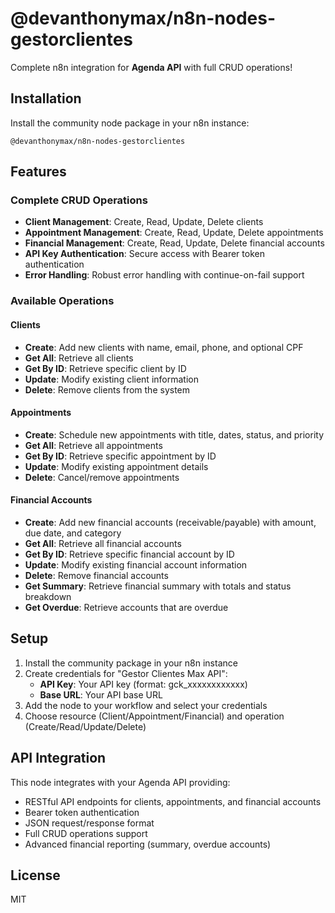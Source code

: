 # @devanthonymax/n8n-nodes-gestorclientes

Complete n8n integration for **Agenda API** with full CRUD operations!

## Installation

Install the community node package in your n8n instance:

```
@devanthonymax/n8n-nodes-gestorclientes
```

## Features

### Complete CRUD Operations
- **Client Management**: Create, Read, Update, Delete clients
- **Appointment Management**: Create, Read, Update, Delete appointments
- **Financial Management**: Create, Read, Update, Delete financial accounts
- **API Key Authentication**: Secure access with Bearer token authentication
- **Error Handling**: Robust error handling with continue-on-fail support

### Available Operations

#### Clients
- **Create**: Add new clients with name, email, phone, and optional CPF
- **Get All**: Retrieve all clients
- **Get By ID**: Retrieve specific client by ID
- **Update**: Modify existing client information
- **Delete**: Remove clients from the system

#### Appointments
- **Create**: Schedule new appointments with title, dates, status, and priority
- **Get All**: Retrieve all appointments
- **Get By ID**: Retrieve specific appointment by ID
- **Update**: Modify existing appointment details
- **Delete**: Cancel/remove appointments

#### Financial Accounts
- **Create**: Add new financial accounts (receivable/payable) with amount, due date, and category
- **Get All**: Retrieve all financial accounts
- **Get By ID**: Retrieve specific financial account by ID
- **Update**: Modify existing financial account information
- **Delete**: Remove financial accounts
- **Get Summary**: Retrieve financial summary with totals and status breakdown
- **Get Overdue**: Retrieve accounts that are overdue

## Setup

1. Install the community package in your n8n instance
2. Create credentials for "Gestor Clientes Max API":
   - **API Key**: Your API key (format: gck_xxxxxxxxxxxx)
   - **Base URL**: Your API base URL
3. Add the node to your workflow and select your credentials
4. Choose resource (Client/Appointment/Financial) and operation (Create/Read/Update/Delete)

## API Integration

This node integrates with your Agenda API providing:
- RESTful API endpoints for clients, appointments, and financial accounts
- Bearer token authentication  
- JSON request/response format
- Full CRUD operations support
- Advanced financial reporting (summary, overdue accounts)

## License

MIT